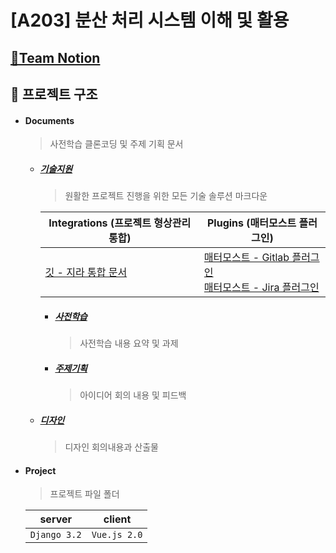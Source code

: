 # [A203] 분산 처리 시스템 이해 및 활용

## [💫Team Notion](https://jiu-park.notion.site/37288436db2340548316cff3e34de341)

## 🧩 프로젝트 구조

- #### Documents

  > 사전학습 클론코딩 및 주제 기획 문서

  - ##### [기술지원](./Document/기술지원)

    > 원활한 프로젝트 진행을 위한 모든 기술 솔루션 마크다운

    | Integrations (프로젝트 형상관리 통합)                        | Plugins (매터모스트 플러그인)                                |
    | ------------------------------------------------------------ | ------------------------------------------------------------ |
    | [깃 - 지라 통합 문서](./Document/기술지원/Integrations/Jira_Integration.md) | [매터모스트 - Gitlab 플러그인](./Document/기술지원/Plugins/Gitlab.md)<br />[매터모스트 - Jira 플러그인](./Document/기술지원/Plugins/Jira.md) |
    
    - ##### [사전학습](./Document/사전학습)
  
      > 사전학습 내용 요약 및 과제
  
    - ##### [주제기획](./Document/주제기획)
  
      > 아이디어 회의 내용 및 피드백
  
  - ##### [디자인](./Document/디자인)
  
    > 디자인 회의내용과 산출물
  
- #### Project

  > 프로젝트 파일 폴더

  | server       | client       |
  | ------------ | ------------ |
  | `Django 3.2` | `Vue.js 2.0` |

  

  
